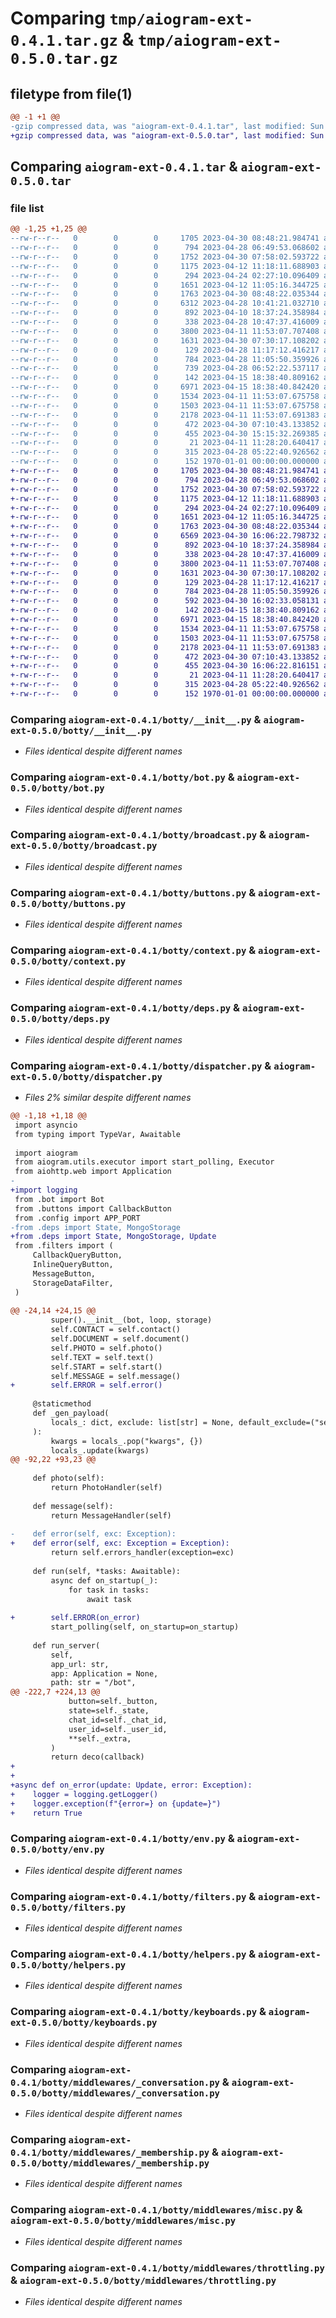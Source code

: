 # Comparing `tmp/aiogram-ext-0.4.1.tar.gz` & `tmp/aiogram-ext-0.5.0.tar.gz`

## filetype from file(1)

```diff
@@ -1 +1 @@
-gzip compressed data, was "aiogram-ext-0.4.1.tar", last modified: Sun Apr 30 15:15:56 2023, max compression
+gzip compressed data, was "aiogram-ext-0.5.0.tar", last modified: Sun Apr 30 16:06:26 2023, max compression
```

## Comparing `aiogram-ext-0.4.1.tar` & `aiogram-ext-0.5.0.tar`

### file list

```diff
@@ -1,25 +1,25 @@
--rw-r--r--   0        0        0     1705 2023-04-30 08:48:21.984741 aiogram-ext-0.4.1/botty/__init__.py
--rw-r--r--   0        0        0      794 2023-04-28 06:49:53.068602 aiogram-ext-0.4.1/botty/bot.py
--rw-r--r--   0        0        0     1752 2023-04-30 07:58:02.593722 aiogram-ext-0.4.1/botty/broadcast.py
--rw-r--r--   0        0        0     1175 2023-04-12 11:18:11.688903 aiogram-ext-0.4.1/botty/buttons.py
--rw-r--r--   0        0        0      294 2023-04-24 02:27:10.096409 aiogram-ext-0.4.1/botty/config.py
--rw-r--r--   0        0        0     1651 2023-04-12 11:05:16.344725 aiogram-ext-0.4.1/botty/context.py
--rw-r--r--   0        0        0     1763 2023-04-30 08:48:22.035344 aiogram-ext-0.4.1/botty/deps.py
--rw-r--r--   0        0        0     6312 2023-04-28 10:41:21.032710 aiogram-ext-0.4.1/botty/dispatcher.py
--rw-r--r--   0        0        0      892 2023-04-10 18:37:24.358984 aiogram-ext-0.4.1/botty/env.py
--rw-r--r--   0        0        0      338 2023-04-28 10:47:37.416009 aiogram-ext-0.4.1/botty/errors.py
--rw-r--r--   0        0        0     3800 2023-04-11 11:53:07.707408 aiogram-ext-0.4.1/botty/filters.py
--rw-r--r--   0        0        0     1631 2023-04-30 07:30:17.108202 aiogram-ext-0.4.1/botty/helpers.py
--rw-r--r--   0        0        0      129 2023-04-28 11:17:12.416217 aiogram-ext-0.4.1/botty/html.py
--rw-r--r--   0        0        0      784 2023-04-28 11:05:50.359926 aiogram-ext-0.4.1/botty/keyboards.py
--rw-r--r--   0        0        0      739 2023-04-28 06:52:22.537117 aiogram-ext-0.4.1/botty/loader.py
--rw-r--r--   0        0        0      142 2023-04-15 18:38:40.809162 aiogram-ext-0.4.1/botty/middlewares/__init__.py
--rw-r--r--   0        0        0     6971 2023-04-15 18:38:40.842420 aiogram-ext-0.4.1/botty/middlewares/_conversation.py
--rw-r--r--   0        0        0     1534 2023-04-11 11:53:07.675758 aiogram-ext-0.4.1/botty/middlewares/_membership.py
--rw-r--r--   0        0        0     1503 2023-04-11 11:53:07.675758 aiogram-ext-0.4.1/botty/middlewares/misc.py
--rw-r--r--   0        0        0     2178 2023-04-11 11:53:07.691383 aiogram-ext-0.4.1/botty/middlewares/throttling.py
--rw-r--r--   0        0        0      472 2023-04-30 07:10:43.133852 aiogram-ext-0.4.1/botty/r.py
--rw-r--r--   0        0        0      455 2023-04-30 15:15:32.269385 aiogram-ext-0.4.1/pyproject.toml
--rw-r--r--   0        0        0       21 2023-04-11 11:28:20.640417 aiogram-ext-0.4.1/README.md
--rw-r--r--   0        0        0      315 2023-04-28 05:22:40.926562 aiogram-ext-0.4.1/tests/__main__.py
--rw-r--r--   0        0        0      152 1970-01-01 00:00:00.000000 aiogram-ext-0.4.1/PKG-INFO
+-rw-r--r--   0        0        0     1705 2023-04-30 08:48:21.984741 aiogram-ext-0.5.0/botty/__init__.py
+-rw-r--r--   0        0        0      794 2023-04-28 06:49:53.068602 aiogram-ext-0.5.0/botty/bot.py
+-rw-r--r--   0        0        0     1752 2023-04-30 07:58:02.593722 aiogram-ext-0.5.0/botty/broadcast.py
+-rw-r--r--   0        0        0     1175 2023-04-12 11:18:11.688903 aiogram-ext-0.5.0/botty/buttons.py
+-rw-r--r--   0        0        0      294 2023-04-24 02:27:10.096409 aiogram-ext-0.5.0/botty/config.py
+-rw-r--r--   0        0        0     1651 2023-04-12 11:05:16.344725 aiogram-ext-0.5.0/botty/context.py
+-rw-r--r--   0        0        0     1763 2023-04-30 08:48:22.035344 aiogram-ext-0.5.0/botty/deps.py
+-rw-r--r--   0        0        0     6569 2023-04-30 16:06:22.798732 aiogram-ext-0.5.0/botty/dispatcher.py
+-rw-r--r--   0        0        0      892 2023-04-10 18:37:24.358984 aiogram-ext-0.5.0/botty/env.py
+-rw-r--r--   0        0        0      338 2023-04-28 10:47:37.416009 aiogram-ext-0.5.0/botty/errors.py
+-rw-r--r--   0        0        0     3800 2023-04-11 11:53:07.707408 aiogram-ext-0.5.0/botty/filters.py
+-rw-r--r--   0        0        0     1631 2023-04-30 07:30:17.108202 aiogram-ext-0.5.0/botty/helpers.py
+-rw-r--r--   0        0        0      129 2023-04-28 11:17:12.416217 aiogram-ext-0.5.0/botty/html.py
+-rw-r--r--   0        0        0      784 2023-04-28 11:05:50.359926 aiogram-ext-0.5.0/botty/keyboards.py
+-rw-r--r--   0        0        0      592 2023-04-30 16:02:33.058131 aiogram-ext-0.5.0/botty/loader.py
+-rw-r--r--   0        0        0      142 2023-04-15 18:38:40.809162 aiogram-ext-0.5.0/botty/middlewares/__init__.py
+-rw-r--r--   0        0        0     6971 2023-04-15 18:38:40.842420 aiogram-ext-0.5.0/botty/middlewares/_conversation.py
+-rw-r--r--   0        0        0     1534 2023-04-11 11:53:07.675758 aiogram-ext-0.5.0/botty/middlewares/_membership.py
+-rw-r--r--   0        0        0     1503 2023-04-11 11:53:07.675758 aiogram-ext-0.5.0/botty/middlewares/misc.py
+-rw-r--r--   0        0        0     2178 2023-04-11 11:53:07.691383 aiogram-ext-0.5.0/botty/middlewares/throttling.py
+-rw-r--r--   0        0        0      472 2023-04-30 07:10:43.133852 aiogram-ext-0.5.0/botty/r.py
+-rw-r--r--   0        0        0      455 2023-04-30 16:06:22.816151 aiogram-ext-0.5.0/pyproject.toml
+-rw-r--r--   0        0        0       21 2023-04-11 11:28:20.640417 aiogram-ext-0.5.0/README.md
+-rw-r--r--   0        0        0      315 2023-04-28 05:22:40.926562 aiogram-ext-0.5.0/tests/__main__.py
+-rw-r--r--   0        0        0      152 1970-01-01 00:00:00.000000 aiogram-ext-0.5.0/PKG-INFO
```

### Comparing `aiogram-ext-0.4.1/botty/__init__.py` & `aiogram-ext-0.5.0/botty/__init__.py`

 * *Files identical despite different names*

### Comparing `aiogram-ext-0.4.1/botty/bot.py` & `aiogram-ext-0.5.0/botty/bot.py`

 * *Files identical despite different names*

### Comparing `aiogram-ext-0.4.1/botty/broadcast.py` & `aiogram-ext-0.5.0/botty/broadcast.py`

 * *Files identical despite different names*

### Comparing `aiogram-ext-0.4.1/botty/buttons.py` & `aiogram-ext-0.5.0/botty/buttons.py`

 * *Files identical despite different names*

### Comparing `aiogram-ext-0.4.1/botty/context.py` & `aiogram-ext-0.5.0/botty/context.py`

 * *Files identical despite different names*

### Comparing `aiogram-ext-0.4.1/botty/deps.py` & `aiogram-ext-0.5.0/botty/deps.py`

 * *Files identical despite different names*

### Comparing `aiogram-ext-0.4.1/botty/dispatcher.py` & `aiogram-ext-0.5.0/botty/dispatcher.py`

 * *Files 2% similar despite different names*

```diff
@@ -1,18 +1,18 @@
 import asyncio
 from typing import TypeVar, Awaitable
 
 import aiogram
 from aiogram.utils.executor import start_polling, Executor
 from aiohttp.web import Application
-
+import logging
 from .bot import Bot
 from .buttons import CallbackButton
 from .config import APP_PORT
-from .deps import State, MongoStorage
+from .deps import State, MongoStorage, Update
 from .filters import (
     CallbackQueryButton,
     InlineQueryButton,
     MessageButton,
     StorageDataFilter,
 )
 
@@ -24,14 +24,15 @@
         super().__init__(bot, loop, storage)
         self.CONTACT = self.contact()
         self.DOCUMENT = self.document()
         self.PHOTO = self.photo()
         self.TEXT = self.text()
         self.START = self.start()
         self.MESSAGE = self.message()
+        self.ERROR = self.error()
 
     @staticmethod
     def _gen_payload(
         locals_: dict, exclude: list[str] = None, default_exclude=("self", "cls")
     ):
         kwargs = locals_.pop("kwargs", {})
         locals_.update(kwargs)
@@ -92,22 +93,23 @@
 
     def photo(self):
         return PhotoHandler(self)
 
     def message(self):
         return MessageHandler(self)
 
-    def error(self, exc: Exception):
+    def error(self, exc: Exception = Exception):
         return self.errors_handler(exception=exc)
 
     def run(self, *tasks: Awaitable):
         async def on_startup(_):
             for task in tasks:
                 await task
 
+        self.ERROR(on_error)
         start_polling(self, on_startup=on_startup)
 
     def run_server(
         self,
         app_url: str,
         app: Application = None,
         path: str = "/bot",
@@ -222,7 +224,13 @@
             button=self._button,
             state=self._state,
             chat_id=self._chat_id,
             user_id=self._user_id,
             **self._extra,
         )
         return deco(callback)
+
+
+async def on_error(update: Update, error: Exception):
+    logger = logging.getLogger()
+    logger.exception(f"{error=} on {update=}")
+    return True
```

### Comparing `aiogram-ext-0.4.1/botty/env.py` & `aiogram-ext-0.5.0/botty/env.py`

 * *Files identical despite different names*

### Comparing `aiogram-ext-0.4.1/botty/filters.py` & `aiogram-ext-0.5.0/botty/filters.py`

 * *Files identical despite different names*

### Comparing `aiogram-ext-0.4.1/botty/helpers.py` & `aiogram-ext-0.5.0/botty/helpers.py`

 * *Files identical despite different names*

### Comparing `aiogram-ext-0.4.1/botty/keyboards.py` & `aiogram-ext-0.5.0/botty/keyboards.py`

 * *Files identical despite different names*

### Comparing `aiogram-ext-0.4.1/botty/middlewares/_conversation.py` & `aiogram-ext-0.5.0/botty/middlewares/_conversation.py`

 * *Files identical despite different names*

### Comparing `aiogram-ext-0.4.1/botty/middlewares/_membership.py` & `aiogram-ext-0.5.0/botty/middlewares/_membership.py`

 * *Files identical despite different names*

### Comparing `aiogram-ext-0.4.1/botty/middlewares/misc.py` & `aiogram-ext-0.5.0/botty/middlewares/misc.py`

 * *Files identical despite different names*

### Comparing `aiogram-ext-0.4.1/botty/middlewares/throttling.py` & `aiogram-ext-0.5.0/botty/middlewares/throttling.py`

 * *Files identical despite different names*

